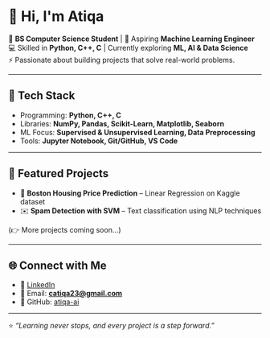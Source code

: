 # 👋 Hi, I'm Atiqa  

🌱 **BS Computer Science Student** | 🎯 Aspiring **Machine Learning Engineer**  
💻 Skilled in **Python, C++, C** | Currently exploring **ML, AI & Data Science**  
⚡ Passionate about building projects that solve real-world problems.  

---

## 🔧 Tech Stack
- Programming: **Python, C++, C**
- Libraries: **NumPy, Pandas, Scikit-Learn, Matplotlib, Seaborn**
- ML Focus: **Supervised & Unsupervised Learning, Data Preprocessing**
- Tools: **Jupyter Notebook, Git/GitHub, VS Code**

---

## 📂 Featured Projects
- 🏡 **Boston Housing Price Prediction** – Linear Regression on Kaggle dataset  
- ✉️ **Spam Detection with SVM** – Text classification using NLP techniques  

(👉 More projects coming soon...)

---

## 🌐 Connect with Me
- 💼 [LinkedIn](https://www.linkedin.com/in/atiqa-mushtaq)  
- 📧 Email: **catiqa23@gmail.com**  
- 🐙 GitHub: [atiqa-ai](https://github.com/atiqa-ai)  

---

⭐ *“Learning never stops, and every project is a step forward.”*


<!--
**atiqa-ai/atiqa-ai** is a ✨ _special_ ✨ repository because its `README.md` (this file) appears on your GitHub profile.

Here are some ideas to get you started:

- 🔭 I’m currently working on ...
- 🌱 I’m currently learning ...
- 👯 I’m looking to collaborate on ...
- 🤔 I’m looking for help with ...
- 💬 Ask me about ...
- 📫 How to reach me: ...
- 😄 Pronouns: ...
- ⚡ Fun fact: ...
-->
